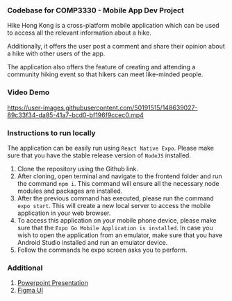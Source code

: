### Codebase for COMP3330 - Mobile App Dev Project

Hike Hong Kong is a cross-platform mobile application which can be used to access all the relevant information about a hike.

Additionally, it offers the user post a comment and share their opinion about a hike with other users of the app.

The application also offers the feature of creating and attending a community hiking event so that hikers can meet like-minded people.

### Video Demo

https://user-images.githubusercontent.com/50191515/148639027-89c33f34-da85-41a7-bcd0-bf196f9ccec0.mp4

### Instructions to run locally

The application can be easily run using `React Native Expo`. Please make sure that you have the stable release version of `NodeJS` installed.

1. Clone the repository using the Github link.
2. After cloning, open terminal and navigate to the frontend folder and run the command `npm i`. This command will ensure all the necessary node modules and packages are installed.
3. After the previous command has executed, please run the command `expo start`. This will create a new local server to access the mobile application in your web browser.
4. To access this application on your mobile phone device, please make sure that the `Expo Go Mobile Application is installed`. In case you wish to open the application from an emulator, make sure that you have Android Studio installed and run an emulator device.
5. Follow the commands he expo screen asks you to perform.

### Additional

1. [Powerpoint Presentation](https://github.com/raunakchopra/HikingApp/blob/master/Presentation.pdf)
2. [Figma UI](https://www.figma.com/file/1rgFQKqgyp035qyXLpTbQ3/COMP3330---Hiking-App?node-id=0%3A1)
